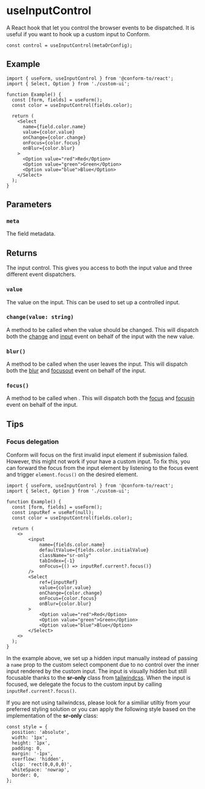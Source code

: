 # useInputControl

A React hook that let you control the browser events to be dispatched. It is useful if you want to hook up a custom input to Conform.

```tsx
const control = useInputControl(metaOrConfig);
```

## Example

```tsx
import { useForm, useInputControl } from '@conform-to/react';
import { Select, Option } from './custom-ui';

function Example() {
  const [form, fields] = useForm();
  const color = useInputControl(fields.color);

  return (
    <Select
      name={field.color.name}
      value={color.value}
      onChange={color.change}
      onFocus={color.focus}
      onBlur={color.blur}
    >
      <Option value="red">Red</Option>
      <Option value="green">Green</Option>
      <Option value="blue">Blue</Option>
    </Select>
  );
}
```

## Parameters

### `meta`

The field metadata.

## Returns

The input control. This gives you access to both the input value and three different event dispatchers.

### `value`

The value on the input. This can be used to set up a controlled input.

### `change(value: string)`

A method to be called when the value should be changed. This will dispatch both the [change](https://developer.mozilla.org/en-US/docs/Web/API/HTMLElement/change_event) and [input](https://developer.mozilla.org/en-US/docs/Web/API/Element/input_event) event on behalf of the input with the new value.

### `blur()`

A method to be called when the user leaves the input. This will dispatch both the [blur](https://developer.mozilla.org/en-US/docs/Web/API/Element/blur_event) and [focusout](https://developer.mozilla.org/en-US/docs/Web/API/Element/focusout_event) event on behalf of the input.

### `focus()`

A method to be called when . This will dispatch both the [focus](https://developer.mozilla.org/en-US/docs/Web/API/HTMLElement/focus) and [focusin](https://developer.mozilla.org/en-US/docs/Web/API/Element/focusin_event) event on behalf of the input.

## Tips

### Focus delegation

Conform will focus on the first invalid input element if submission failed. However, this might not work if your have a custom input. To fix this, you can forward the focus from the input element by listening to the focus event and trigger `element.focus()` on the desired element.

```tsx
import { useForm, useInputControl } from '@conform-to/react';
import { Select, Option } from './custom-ui';

function Example() {
  const [form, fields] = useForm();
  const inputRef = useRef(null);
  const color = useInputControl(fields.color);

  return (
    <>
        <input
            name={fields.color.name}
            defaultValue={fields.color.initialValue}
            className="sr-only"
            tabIndex={-1}
            onFocus={() => inputRef.current?.focus()}
        />
        <Select
            ref={inputRef}
            value={color.value}
            onChange={color.change}
            onFocus={color.focus}
            onBlur={color.blur}
        >
            <Option value="red">Red</Option>
            <Option value="green">Green</Option>
            <Option value="blue">Blue</Option>
        </Select>
    <>
  );
}
```

In the example above, we set up a hidden input manually instead of passing a `name` prop to the custom select component due to no control over the inner input rendered by the custom input. The input is visually hidden but still focusable thanks to the **sr-only** class from [tailwindcss](https://tailwindcss.com/docs/screen-readers#screen-reader-only-elements). When the input is focused, we delegate the focus to the custom input by calling `inputRef.current?.focus()`.

If you are not using tailwindcss, please look for a similiar utiltiy from your preferred styling solution or you can apply the following style based on the implementation of the **sr-only** class:

```tsx
const style = {
  position: 'absolute',
  width: '1px',
  height: '1px',
  padding: 0,
  margin: '-1px',
  overflow: 'hidden',
  clip: 'rect(0,0,0,0)',
  whiteSpace: 'nowrap',
  border: 0,
};
```
